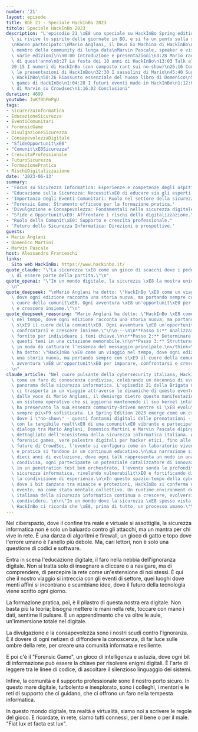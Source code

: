 ```yaml
---
number: '21'
layout: episode
title: BGE 21 - Speciale HackInBo 2023
titolo: Speciale HackInBo 2023
description: "L'episodio 21 \xE8 uno speciale su HackInBo Spring edition 2023, dove\
  \ si rivive lo spirito delle giornate in BO, e si fa un punto sulla sicurezza.\n\
  \nHanno partecipato:\nMario Anglani, il Deus Ex Machina di HackInBo\nDomenico Martini,\
  \ membro della community di lunga data\nMarvin Pascale, speaker e visitatore in\
  \ varie edizioni\n\n0:00 Introduzione e presentazioni\n3:28 Mario racconta l'HackInBo\
  \ di quest'anno\n8:27 La festa dei 10 anni di HackInBo\n13:03 Talk all'HackInBo\n\
  20:15 I numeri di HackInBo (con composto rant sui no-show)\n26:16 Come sono evolute\
  \ le presentazioni di HackInBo\n32:30 I sassolini di Mario\n45:40 Suggerimenti per\
  \ HackInBo\n50:26 Riassunto essenziale del nuovo libro di Domenico\n56:36 I forensic\
  \ games di HackInBo\n1:04:28 I futuri eventi made in HackInBo\n1:12:00 Il punto\
  \ di Marvin su Crowdsec\n1:16:02 Conclusioni"
duration: 4699
youtube: JuKf0hPmPgU
tags:
- SicurezzaInformatica
- EducazioneSicurezza
- EventiComunitari
- ForensicGame
- DivulgazioneSicurezza
- ConsapevolezzaDigitale
- "SfideOpportunit\xE0"
- "Comunit\xE0Sicurezza"
- CrescitaProfessionale
- FuturoSicurezza
- FormazionePratica
- RischiDigitalizzazione
date: '2023-06-13'
summary:
- 'Focus su Sicurezza Informatica: Esperienze e competenze degli ospiti.'
- "Educazione sulla Sicurezza: Necessit\xE0 di educare sia gli esperti che il pubblico."
- 'Importanza degli Eventi Comunitari: Ruolo nel settore della sicurezza.'
- 'Forensic Game: Strumento efficace per la formazione pratica.'
- 'Divulgazione e Consapevolezza: Fondamentali nella sicurezza digitale.'
- "Sfide e Opportunit\xE0: Affrontare i rischi della digitalizzazione."
- "Ruolo della Comunit\xE0: Supporto e crescita professionale."
- 'Futuro della Sicurezza Informatica: Direzioni e prospettive.'
guests:
- Mario Anglani
- Domenico Martini
- Marvin Pascale
host: Alessandro Franceschi
links:
  Sito web HackInBo: https://www.hackinbo.it/
quote_claude: "\"La sicurezza \xE8 come un gioco di scacchi dove i pedoni sono consapevoli\
  \ di essere parte della partita.\"\n"
quote_openai: "\"In un mondo digitale, la sicurezza \xE8 la nostra unica ribellione.\"\
  \n"
quote_deepseek: "\nMario Anglani ha detto: \"HackInBo \xE8 come un viaggio nel tempo,\
  \ dove ogni edizione racconta una storia nuova, ma portando sempre con s\xE9 il\
  \ cuore della comunit\xE0. Ogni avventura \xE8 un'opportunit\xE0 per imparare, confrontarsi\
  \ e crescere insieme.\"\n"
quote_deepseek_reasoning: "Mario Anglani ha detto: \"HackInBo \xE8 come un viaggio\
  \ nel tempo, dove ogni edizione racconta una storia nuova, ma portando sempre con\
  \ s\xE9 il cuore della comunit\xE0. Ogni avventura \xE8 un'opportunit\xE0 per imparare,\
  \ confrontarsi e crescere insieme.\"\n\n---\n\n**Passo 1:** Analizzare il testo\
  \ fornito per individuare i temi chiave.\n\n**Passo 2:** Determinare come esprimere\
  \ questi temi in una citazione memorabile.\n\n**Passo 3:** Strutturare la citazione\
  \ in modo da catturare l'essenza del messaggio principale.\n</think>\n\nMario Anglani\
  \ ha detto: \"HackInBo \xE8 come un viaggio nel tempo, dove ogni edizione racconta\
  \ una storia nuova, ma portando sempre con s\xE9 il cuore della comunit\xE0. Ogni\
  \ avventura \xE8 un'opportunit\xE0 per imparare, confrontarsi e crescere insieme.\"\
  \n"
claude_article: "Nel cuore pulsante della cybersecurity italiana, HackInBo si erge\
  \ come un faro di conoscenza condivisa, celebrando un decennio di evoluzione nel\
  \ panorama della sicurezza informatica. L'episodio 21 della Brigata dei Geek Estinti\
  \ ci trasporta in un viaggio attraverso le dinamiche di questo evento cardine, guidati\
  \ dalla voce di Mario Anglani, il demiurgo dietro questa manifestazione.\n\nCome\
  \ un sistema operativo che si aggiorna mantenendo il suo kernel intatto, HackInBo\
  \ ha preservato la sua essenza community-driven mentre si \xE8 evoluto in una piattaforma\
  \ sempre pi\xF9 sofisticata. La Spring Edition 2023 emerge come un crocevia di competenze\
  \ dove i \"no-show\" - questi fantasmi digitali delle prenotazioni - si confrontano\
  \ con la tangibile realt\xE0 di una comunit\xE0 vibrante e partecipativa.\n\nIl\
  \ dialogo tra Mario Anglani, Domenico Martini e Marvin Pascale dipinge un affresco\
  \ dettagliato dell'ecosistema della sicurezza informatica italiana. Attraverso i\
  \ forensic games, vere palestre digitali per hacker etici, fino alle prospettive\
  \ future di CrowdSec, l'evento si configura come un laboratorio vivente dove teoria\
  \ e pratica si fondono in un continuum educativo.\n\nLa narrazione si snoda attraverso\
  \ dieci anni di evoluzione, dove ogni talk rappresenta un nodo in una rete di conoscenza\
  \ condivisa, ogni partecipante un potenziale catalizzatore di innovazione. Come\
  \ in un penetration test ben orchestrato, l'evento sonda le profondit\xE0 della\
  \ sicurezza informatica, rivelando vulnerabilit\xE0 e fortificando difese attraverso\
  \ la condivisione di esperienze.\n\nIn questo spazio-tempo della cybersecurity,\
  \ dove i bit danzano tra minacce e protezioni, HackInBo si conferma non solo come\
  \ evento, ma come stato mentale collettivo. Un runtime environment dove la comunit\xE0\
  \ italiana della sicurezza informatica continua a crescere, evolversi e, soprattutto,\
  \ condividere. \n\n\"In un mondo dove la sicurezza \xE8 spesso vista come un prodotto,\
  \ HackInBo ci ricorda che \xE8, prima di tutto, un processo umano.\"\n"
---
```

Nel ciberspazio, dove il confine tra reale e virtuale si assottiglia, la sicurezza informatica non è solo un baluardo contro gli attacchi, ma un mantra per chi vive in rete. È una danza di algoritmi e firewall, un gioco di gatto e topo dove l'errore umano è l'anello più debole. Ma, cari lettori, non è solo una questione di codici e software.

Entra in scena l'educazione digitale, il faro nella nebbia dell'ignoranza digitale. Non si tratta solo di insegnare a cliccare o a navigare, ma di comprendere, di percepire la rete come un'estensione di noi stessi. È qui che il nostro viaggio si intreccia con gli eventi di settore, quei luoghi dove menti affini si incontrano e scambiano idee, dove il futuro della tecnologia viene scritto ogni giorno.

La formazione pratica, poi, è il pilastro di questa nostra era digitale. Non basta più la teoria; bisogna mettere le mani nella rete, toccare con mano i dati, sentirne il pulsare. È un apprendimento che va oltre le aule, un'immersione totale nel digitale.

La divulgazione e la consapevolezza sono i nostri scudi contro l'ignoranza. È il dovere di ogni netizen di diffondere la conoscenza, di far luce sulle ombre della rete, per creare una comunità informata e resiliente.

E poi c'è il "Forensic Game", un gioco di intelligenza e astuzia, dove ogni bit di informazione può essere la chiave per risolvere enigmi digitali. È l'arte di leggere tra le linee di codice, di ascoltare il silenzioso linguaggio dei sistemi.

Infine, la comunità e il supporto professionale sono il nostro porto sicuro. In questo mare digitale, turbolento e inesplorato, sono i colleghi, i mentori e le reti di supporto che ci guidano, che ci offrono un faro nella tempesta informatica.

In questo mondo digitale, tra realtà e virtualità, siamo noi a scrivere le regole del gioco. E ricordate, in rete, siamo tutti connessi, per il bene o per il male. "Fiat lux et facta est lux".
